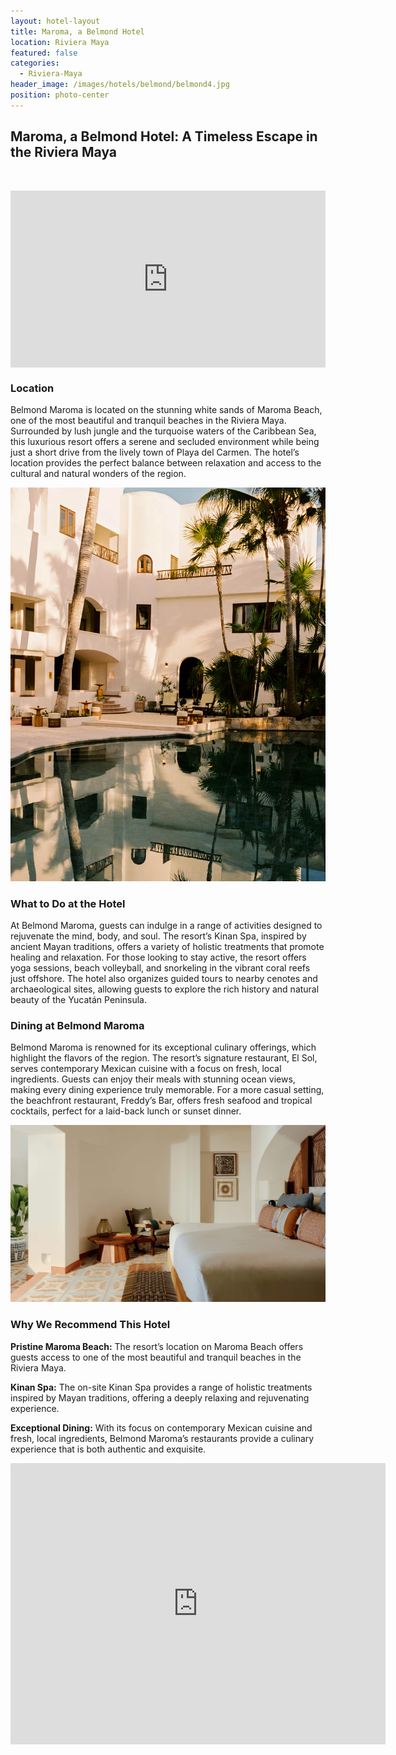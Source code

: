 ```yaml
---
layout: hotel-layout
title: Maroma, a Belmond Hotel
location: Riviera Maya
featured: false
categories:
  - Riviera-Maya
header_image: /images/hotels/belmond/belmond4.jpg
position: photo-center
---
```

## Maroma, a Belmond Hotel: A Timeless Escape in the Riviera Maya

&nbsp;

<style>.embed-container { position: relative; padding-bottom: 56.25%; height: 0; overflow: hidden; max-width: 100%; } .embed-container iframe, .embed-container object, .embed-container embed { position: absolute; top: 0; left: 0; width: 100%; height: 100%; }</style>

<div class="embed-container"><iframe src="https://www.youtube.com/embed/tgD52aO6cM8" frameborder="0" allowfullscreen=""></iframe></div>

### Location

Belmond Maroma is located on the stunning white sands of Maroma Beach, one of the most beautiful and tranquil beaches in the Riviera Maya. Surrounded by lush jungle and the turquoise waters of the Caribbean Sea, this luxurious resort offers a serene and secluded environment while being just a short drive from the lively town of Playa del Carmen. The hotel’s location provides the perfect balance between relaxation and access to the cultural and natural wonders of the region.

![](/images/hotels/belmond/belmond5.jpg)

### What to Do at the Hotel

At Belmond Maroma, guests can indulge in a range of activities designed to rejuvenate the mind, body, and soul. The resort’s Kinan Spa, inspired by ancient Mayan traditions, offers a variety of holistic treatments that promote healing and relaxation. For those looking to stay active, the resort offers yoga sessions, beach volleyball, and snorkeling in the vibrant coral reefs just offshore. The hotel also organizes guided tours to nearby cenotes and archaeological sites, allowing guests to explore the rich history and natural beauty of the Yucatán Peninsula.

### Dining at Belmond Maroma

Belmond Maroma is renowned for its exceptional culinary offerings, which highlight the flavors of the region. The resort’s signature restaurant, El Sol, serves contemporary Mexican cuisine with a focus on fresh, local ingredients. Guests can enjoy their meals with stunning ocean views, making every dining experience truly memorable. For a more casual setting, the beachfront restaurant, Freddy’s Bar, offers fresh seafood and tropical cocktails, perfect for a laid-back lunch or sunset dinner.

![](/images/hotels/belmond/belmond2.jpg)

### Why We Recommend This Hotel

**Pristine Maroma Beach:** The resort’s location on Maroma Beach offers guests access to one of the most beautiful and tranquil beaches in the Riviera Maya.&nbsp;

**Kinan Spa:** The on-site Kinan Spa provides a range of holistic treatments inspired by Mayan traditions, offering a deeply relaxing and rejuvenating experience.&nbsp;

**Exceptional Dining:** With its focus on contemporary Mexican cuisine and fresh, local ingredients, Belmond Maroma’s restaurants provide a culinary experience that is both authentic and exquisite.

<div class='map-container center'>

<iframe src="https://www.google.com/maps/embed?pb=!1m18!1m12!1m3!1d3731.260779933968!2d-86.96833218876093!3d20.74022169754563!2m3!1f0!2f0!3f0!3m2!1i1024!2i768!4f13.1!3m3!1m2!1s0x869bb7fbe5f10ebb%3A0xc53b33bd764641ae!2sMaroma%2C%20A%20Belmond%20Hotel%2C%20Riviera%20Maya!5e0!3m2!1ses!2smx!4v1723603111861!5m2!1ses!2smx" width="600" height="450" style="border:0;" allowfullscreen="" loading="lazy" referrerpolicy="no-referrer-when-downgrade"></iframe>

</div>

&nbsp;


